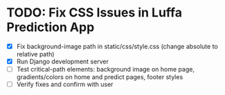 # TODO: Fix CSS Issues in Luffa Prediction App

- [x] Fix background-image path in static/css/style.css (change absolute to relative path)
- [x] Run Django development server
- [ ] Test critical-path elements: background image on home page, gradients/colors on home and predict pages, footer styles
- [ ] Verify fixes and confirm with user
